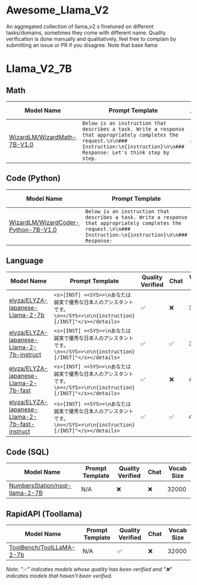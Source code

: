 # Awesome_Llama_V2
An aggregated collection of llama_v2 s finetuned on different tasks/domains, sometimes they come with different name.
Quality verification is done manually and qualitatively, feel free to complain by submitting an issue or PR if you disagree.
Note that base llama 
# Llama_V2_7B

## Math
| Model Name                  |          Prompt Template            | Quality Verified  | Chat | Vocab Size |
|-----------------------------|-------------------------------------|-------------------|------|------------|
| [WizardLM/WizardMath-7B-V1.0](https://huggingface.co/WizardLM/WizardMath-7B-V1.0) |```Below is an instruction that describes a task. Write a response that appropriately completes the request.\n\n### Instruction:\n{instruction}\n\n### Response: Let's think step by step.``` | ✅ | ✅ | 32001 |

## Code (Python)
| Model Name                  |          Prompt Template            | Quality Verified  | Chat | Vocab Size |
|-----------------------------|-------------------------------------|-------------------|------|------------|
| [WizardLM/WizardCoder-Python-7B-V1.0](https://huggingface.co/WizardLM/WizardCoder-Python-7B-V1.0/tree/main) |```Below is an instruction that describes a task. Write a response that appropriately completes the request.\n\n### Instruction:\n{instruction}\n\n### Response:``` | ✅ | ✅ | 32001 |                     

## Language
| Model Name                  |          Prompt Template            | Quality Verified  | Chat | Vocab Size |
|-----------------------------|-------------------------------------|-------------------|------|------------|
| [elyza/ELYZA-japanese-Llama-2-7b](https://huggingface.co/elyza/ELYZA-japanese-Llama-2-7b) | ```<s>[INST] <<SYS>>\nあなたは誠実で優秀な日本人のアシスタントです。\n<</SYS>>\n\n{instruction} [/INST]"</s></details> ```| ✅ | ❌ | 32000 |
| [elyza/ELYZA-japanese-Llama-2-7b-instruct](https://huggingface.co/elyza/ELYZA-japanese-Llama-2-7b-instruct) | ```<s>[INST] <<SYS>>\nあなたは誠実で優秀な日本人のアシスタントです。\n<</SYS>>\n\n{instruction} [/INST]"</s></details> ```| ✅ | ✅ | 32000 |
| [elyza/ELYZA-japanese-Llama-2-7b-fast](https://huggingface.co/elyza/ELYZA-japanese-Llama-2-7b-fast) | ```<s>[INST] <<SYS>>\nあなたは誠実で優秀な日本人のアシスタントです。\n<</SYS>>\n\n{instruction} [/INST]"</s></details> ```| ✅ | ❌ | 45043 |
| [elyza/ELYZA-japanese-Llama-2-7b-fast-instruct](https://huggingface.co/elyza/ELYZA-japanese-Llama-2-7b-fast-instruct) | ```<s>[INST] <<SYS>>\nあなたは誠実で優秀な日本人のアシスタントです。\n<</SYS>>\n\n{instruction} [/INST]"</s></details> ```| ✅ | ✅ | 45043 |

## Code (SQL)
| Model Name                     |          Prompt Template            | Quality Verified  | Chat | Vocab Size |
|--------------------------------|-------------------------------------|-------------------|------| ---------- |
| [NumbersStation/nsql-llama-2-7B](https://huggingface.co/NumbersStation/nsql-llama-2-7B) | N/A | ❌ | ❌ | 32000 |

## RapidAPI (Toollama)
| Model Name                     |          Prompt Template            | Quality Verified  |  Chat | Vocab Size |
|--------------------------------|-------------------------------------|-------------------| ------| ---------- |
| [ToolBench/ToolLLaMA-2-7b](https://huggingface.co/ToolBench/ToolLLaMA-2-7b) | N/A | ✅ | ❌ | 32000 |

*Note: "✅" indicates models whose quality has been verified and "❌" indicates models that haven't been verified.*
